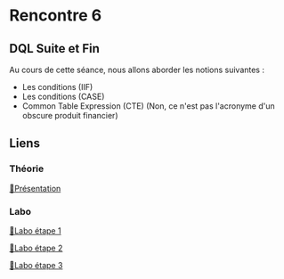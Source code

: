 # Rencontre 6

## DQL Suite et Fin

Au cours de cette séance, nous allons aborder les notions suivantes : 
* Les conditions (IIF)
* Les conditions (CASE)
* Common Table Expression (CTE) (Non, ce n'est pas l'acronyme d'un obscure produit financier)

## Liens

### Théorie

[🔗Présentation](@site/static/powerpoint/420_4D5_R06_DQL_Suite.pdf)

### Labo

[🔗Labo étape 1](@site/static/exos/420_4D5_R06_labo_etape1A_mariokart.sql)

[🔗Labo étape 2](@site/static/exos/420_4D5_R06_labo_etape1B_insertions.sql)

[🔗Labo étape 3](@site/static/exos/420_4D5_R06_labo_autres_requetes.sql)
